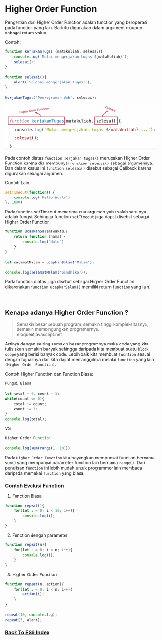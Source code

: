 # Higher Order Function

Pengertian dari Higher Order Function adalah function yang beroperasi pada function yang lain. Baik itu digunakan dalam argument maupun sebagai return value.

Contoh:

```js
function kerjakanTugas (matakuliah, selesai){
    console.log(`Mulai mengerjakan tugas ${mataKuliah}`);
    selesai();
}

function selesai(){
    alert(`Selesai mengerjakan tugas!`);
}

kerjakanTugas('Pemrograman Web', selesai);
```

![Higher Order Example](images/higher-order-example.PNG)

Pada contoh diatas `function kerjakan tugas()` merupakan Higher Order Function karena dia mempunyai `function selesai()` sebagai argumennya. Dan dalam kasus ini `function selesai()` disebut sebagai Callback karena digunakan sebagai argumen.

Contoh Lain:

```js
setTimeout(function() {
    console.log('Hello World')
}, 1000)
```

Pada function setTimeout menerima dua argumen yaitu salah satu nya adalah fungsi. Sehingga function `setTimeout` juga dapat disebut sebagai Higher Order Function.

```js
function ucapkanSalam(waktu){
    return function (nama) {
        console.log(`Halo`)
    }
}

let selamatMalam = ucapkanSalam('Malam');

console.log(selamatMalam('Sandhika'));
```

Pada function diatas juga disebut sebagai Higher Order Function dikarenakan `function ucapkanSalam()` memiliki return `function` yang lain.  
<br/>
<br/>  
## Kenapa adanya Higher Order Function ?  

> Semakin besar sebuah program, semakin tinggi kompleksitasnya, semakin membingungkan programernya.  
> eloquentjavascript.net

Artinya dengan seiring semakin besar programnya maka code yang kita tulis akan semakin banyak sehingga daripada kita membuat suatu `block scope` yang berisi banyak code. Lebih baik kita membuat `fucntion` sesuai dengan tujuannya dan kita dapat memanggilnya melalui `function` yang lain `(Higher Order Function)`.

Contoh Higher Function dan Function Biasa:

```js
Fungsi Biasa

let total = 0, count = 1;
while(count <= 0){
    total += count;
    count += 1;
}
console.log(total);
```

VS

```js
Higher Order Function

console.log(sum(range(1, 10)))
```

Pada `Higher Order Function` kita bayangkan mempunyai function bernama `sum()` yang mempunyai parameter function lain bernama `range()`. Dari penulisan `function` ini lebih mudah untuk programmer lain membaca daripada memakai `function` yang biasa.  
  
### Contoh Evolusi Function

1. Function Biasa
```js
function repeat(){
    for(let i = 0; i < 10; i++){
        console.log(i);
    }
}
```

2. Function dengan parameter
```js
function repeat(n){
    for(let i = 0; i < n; i++){
        console.log(i);
    }
}
```

3. Higher Order Function
```js
function repeat(n, action){
    for(let i = 0; i < n; i++){
        action(i);
    }
}

repeat(10, console.log);
repeat(3, alert);
```

### [Back To ES6 Index](./README.md)